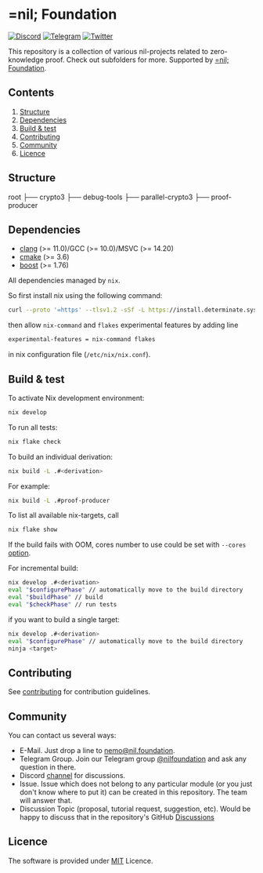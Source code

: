 # =nil; Foundation
[![Discord](https://img.shields.io/discord/969303013749579846.svg?logo=discord&style=flat-square)](https://discord.gg/KmTAEjbmM3)
[![Telegram](https://img.shields.io/badge/Telegram-2CA5E0?style=flat-square&logo=telegram&logoColor=dark)](https://t.me/nilfoundation)
[![Twitter](https://img.shields.io/twitter/follow/nil_foundation)](https://twitter.com/nil_foundation)

This repository is a collection of various nil-projects related to zero-knowledge proof. Check out subfolders for more.
Supported by [=nil; Foundation](https://nil.foundation).

## Contents
1. [Structure](#structure)
2. [Dependencies](#dependencies)
3. [Build & test](#build_&_test)
4. [Contributing](#contributing)
5. [Community](#community)
6. [Licence](#Licence)

## Structure
root
├── crypto3
├── debug-tools
├── parallel-crypto3
├── proof-producer

## Dependencies
- [clang](https://clang.llvm.org/) (>= 11.0)/GCC (>= 10.0)/MSVC (>= 14.20)
- [cmake](https://cmake.org) (>= 3.6)
- [boost](https://boost.org) (>= 1.76)

All dependencies managed by `nix`.

So first install nix using the following command:

```bash
curl --proto '=https' --tlsv1.2 -sSf -L https://install.determinate.systems/nix | sh -s -- install
```

then allow `nix-command` and `flakes` experimental features by adding line

```bash
experimental-features = nix-command flakes
```

in nix configuration file (`/etc/nix/nix.conf`).

## Build & test
To activate Nix development environment:

```bash
nix develop
```

To run all tests:

```bash
nix flake check
```

To build an individual derivation:
```bash
nix build -L .#<derivation>
```
For example:
```bash
nix build -L .#proof-producer
```

To list all available nix-targets, call
```bash
nix flake show
```
If the build fails with OOM, cores number to use could be set with `--cores` [option](https://nix.dev/manual/nix/2.25/command-ref/nix-build.html#opt-cores).

For incremental build:
```bash
nix develop .#<derivation>
eval "$configurePhase" // automatically move to the build directory
eval "$buildPhase" // build
eval "$checkPhase" // run tests
```

if you want to build a single target:
```bash
nix develop .#<derivation>
eval "$configurePhase" // automatically move to the build directory
ninja <target>
```

## Contributing
See [contributing](./docs/manual/contributing.md) for contribution guidelines.

## Community
You can contact us
 several ways:
 * E-Mail. Just drop a line to [nemo@nil.foundation](mailto:nemo@nil.foundation).
 * Telegram Group. Join our Telegram group [@nilfoundation](https://t.me/nilfoundation) and ask any question in there.
 * Discord [channel](https://discord.gg/KmTAEjbmM3) for discussions.
 * Issue. Issue which does not belong to any particular module (or you just don't know where to put it) can be
  created in this repository. The team will answer that.
 * Discussion Topic (proposal, tutorial request, suggestion, etc). Would be happy to discuss that in the repository's GitHub [Discussions](https://github.com/NilFoundation/crypto3/discussions)

## Licence
The software is provided under [MIT](LICENSE) Licence.
